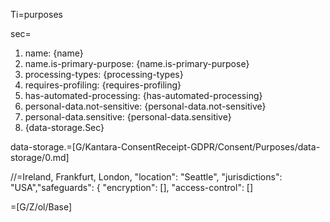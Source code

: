 Ti=purposes

sec=<ol><li>name: {name}<li>name.is-primary-purpose: {name.is-primary-purpose}<li>processing-types: {processing-types}<li>requires-profiling: {requires-profiling}<li>has-automated-processing: {has-automated-processing}<li>personal-data.not-sensitive: {personal-data.not-sensitive}<li>personal-data.sensitive: {personal-data.sensitive}<li>{data-storage.Sec}</ol>

data-storage.=[G/Kantara-ConsentReceipt-GDPR/Consent/Purposes/data-storage/0.md]

//=Ireland, Frankfurt, London, "location": "Seattle", "jurisdictions": "USA","safeguards": { "encryption": [], "access-control": []

=[G/Z/ol/Base]